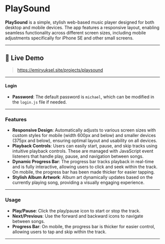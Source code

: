 # PlaySound

**PlaySound** is a simple, stylish web-based music player designed for both desktop and mobile devices. The app features a responsive layout, enabling seamless functionality across different screen sizes, including mobile adjustments specifically for iPhone SE and other small screens.

---

## 🚀 Live Demo

> https://emiryuksel.site/projects/playsound

---

#### Login

- **Password**: The default password is `michael`, which can be modified in the `login.js` file if needed.

---

### Features

- **Responsive Design**: Automatically adjusts to various screen sizes with custom styles for mobile (width 600px and below) and smaller devices (375px and below), ensuring optimal layout and usability on all devices.
- **Playback Controls**: Users can easily start, pause, and skip tracks using intuitive playback controls. These are managed with JavaScript event listeners that handle play, pause, and navigation between songs.
- **Dynamic Progress Bar**: The progress bar tracks playback in real-time and is fully interactive, allowing users to click and seek within the track. On mobile, the progress bar has been made thicker for easier tapping.
- **Stylish Album Artwork**: Album art dynamically updates based on the currently playing song, providing a visually engaging experience.

---

### Usage

- **Play/Pause**: Click the play/pause icon to start or stop the track.
- **Next/Previous**: Use the forward and backward icons to navigate between songs.
- **Progress Bar**: On mobile, the progress bar is thicker for easier control, allowing users to tap and skip within the track.

---

